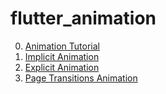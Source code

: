 # flutter_animation

0. [Animation Tutorial](introduction.md)
1. [Implicit Animation](lib/s2/README.md)
2. [Explicit Animation](lib/s3/README.md)
3. [Page Transitions Animation](lib/s4/README.md)